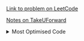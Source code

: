 [Link to problem on LeetCode](https://leetcode.com/problems/unique-paths/)

[Notes on TakeUForward](https://takeuforward.org/data-structure/grid-unique-paths-dp-on-grids-dp8/)

<details><summary>Most Optimised Code</summary>

![](https://github.com/archishmanghos/code-images/blob/master/DP-Striver/Lec-8.png)

</details>

<!-- Runtime: 0 ms, faster than 100.00% of C++ online submissions for Unique Paths.
Memory Usage: 5.9 MB, less than 73.92% of C++ online submissions for Unique Paths. -->